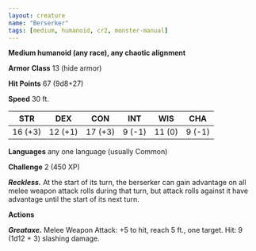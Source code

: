 ```yaml
---
layout: creature
name: "Berserker"
tags: [medium, humanoid, cr2, monster-manual]
---
```


**Medium humanoid (any race), any chaotic alignment**

**Armor Class** 13 (hide armor)

**Hit Points** 67 (9d8+27)

**Speed** 30 ft.

|   STR   |   DEX   |   CON   |   INT   |   WIS   |   CHA   |
|:-----:|:-----:|:-----:|:-----:|:-----:|:-----:|
| 16 (+3) | 12 (+1) | 17 (+3) | 9 (-1) | 11 (0) | 9 (-1) |

**Languages** any one language (usually Common)

**Challenge** 2 (450 XP)

***Reckless.*** At the start of its turn, the berserker can gain advantage on all melee weapon attack rolls during that turn, but attack rolls against it have advantage until the start of its next turn.

**Actions**

***Greataxe.*** Melee Weapon Attack: +5 to hit, reach 5 ft., one target. Hit: 9 (1d12 + 3) slashing damage.

